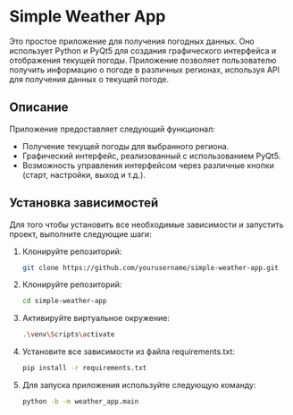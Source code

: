# Simple Weather App

Это простое приложение для получения погодных данных. Оно использует Python и PyQt5 для создания графического интерфейса и отображения текущей погоды. Приложение позволяет пользователю получить информацию о погоде в различных регионах, используя API для получения данных о текущей погоде.

## Описание

Приложение предоставляет следующий функционал:

- Получение текущей погоды для выбранного региона.
- Графический интерфейс, реализованный с использованием PyQt5.
- Возможность управления интерфейсом через различные кнопки (старт, настройки, выход и т.д.).

## Установка зависимостей

Для того чтобы установить все необходимые зависимости и запустить проект, выполните следующие шаги:

1. Клонируйте репозиторий:

   ```bash
   git clone https://github.com/yourusername/simple-weather-app.git

2. Клонируйте репозиторий:

   ```bash
   cd simple-weather-app

3. Активируйте виртуальное окружение:

   ```bash
   .\venv\Scripts\activate

4. Установите все зависимости из файла requirements.txt:

   ```bash
   pip install -r requirements.txt


4. Для запуска приложения используйте следующую команду:

   ```bash
   python -b -m weather_app.main